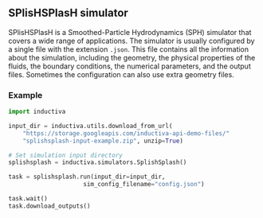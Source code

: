 ## SPlisHSPlasH simulator

SPlisHSPlasH is a Smoothed-Particle Hydrodynamics (SPH) simulator that covers a wide range of applications. The simulator is usually configured by a single file with the extension `.json`. This file contains all the information about the simulation, including the geometry, the physical properties of the fluids, the boundary conditions, the numerical parameters, and the output files. Sometimes the configuration can also use extra geometry files.

### Example

```python
import inductiva

input_dir = inductiva.utils.download_from_url(
    "https://storage.googleapis.com/inductiva-api-demo-files/"
    "splishsplash-input-example.zip", unzip=True)

# Set simulation input directory
splishsplash = inductiva.simulators.SplishSplash()

task = splishsplash.run(input_dir=input_dir,
                     sim_config_filename="config.json")

task.wait()
task.download_outputs()
```
